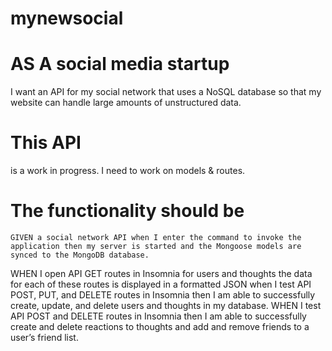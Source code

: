 # mynewsocial

# AS A social media startup
I want an API for my social network that uses a NoSQL database so that my website can handle large amounts of unstructured data.

# This API 
is a work in progress. I need to work on models & routes. 

# The functionality should be 
    GIVEN a social network API when I enter the command to invoke the application then my server is started and the Mongoose models are synced to the MongoDB database.
WHEN I open API GET routes in Insomnia for users and thoughts the data for each of these routes is displayed in a formatted JSON when I test API POST, PUT, and DELETE routes in Insomnia then I am able to successfully create, update, and delete users and thoughts in my database.
WHEN I test API POST and DELETE routes in Insomnia then I am able to successfully create and delete reactions to thoughts and add and remove friends to a user’s friend list. 
